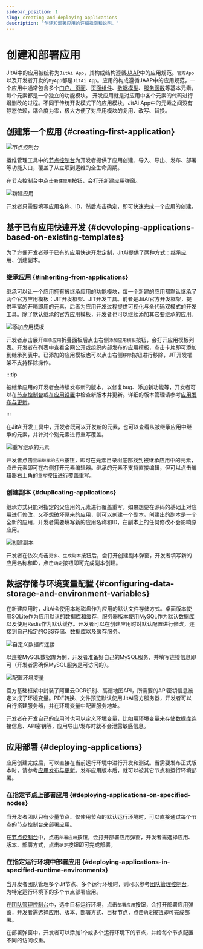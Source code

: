 ```yaml
---
sidebar_position: 1
slug: creating-and-deploying-applications
description: "创建和部署应用的详细指南和说明。"
---
```


# 创建和部署应用

JitAi中的应用被统称为`JitAi App`，其构成结构遵循[JAAP](/docs/reference/runtime-platform/JAAP)中的应用规范。`官方App`以及开发者开发的`MyApp`都是`JitAi App`。应用的构成遵循JAAP中的应用规范，一个应用中通常包含多个[门户、页面](../shell-and-page/portal-navigation-design)、[页面组件](../using-functional-components-in-pages)、[数据模型](../data-modeling)、[服务函数](../business-logic-development/creating-service-elements)等基本元素，每个元素都是一个独立的功能模块。
开发应用就是对应用中各个元素的代码进行增删改的过程。不同于传统开发模式下的应用模块，JitAi App中的元素之间没有静态依赖，耦合度为零，极大方便了对应用模块的复用、改写、替换。

## 创建第一个应用 {#creating-first-application}

![节点控制台](./img/1/node-console.png)

运维管理工具中的[节点控制台](../creating-and-publishing-applications/runtime-environment-management#node-local-default-runtime-environment)为开发者提供了应用创建、导入、导出、发布、部署等功能入口，覆盖了从立项到运维的全生命周期。

在节点控制台中点击`新建应用`按钮，会打开新建应用弹窗。

![新建应用](./img/1/create-new-application.png)

开发者只需要填写应用名称、ID，然后点击确定，即可快速完成一个应用的创建。

## 基于已有应用快速开发 {#developing-applications-based-on-existing-templates}
为了方便开发者基于已有的应用快速开发定制，JitAi提供了两种方式：继承应用、创建副本。
  
### 继承应用 {#inheriting-from-applications}
继承可以让一个应用拥有被继承应用的功能模块，每一个新建的应用都默认继承了两个官方应用模板：JIT开发框架、JIT开发工具。前者是JitAi官方开发框架，提供丰富的开箱即用的元素，后者为应用开发过程提供可视化与全代码双模式的开发工具。除了默认继承的官方应用模板，开发者也可以继续添加其它要继承的应用。

![添加应用模板](./img/1/add-application-template.gif)

开发者点击展开`继承应用`折叠面板后点击右侧`添加应用模板`按钮，会打开应用模板列表。开发者在列表中查看全网公开或组织内部发布的应用模板，点击卡片即可添加到继承列表中。已添加的应用模板也可以点击右侧`移除`按钮进行移除，JIT开发框架不支持移除操作。

:::tip

被继承应用的开发者会持续发布新的版本，以修复bug、添加新功能等，开发者可以在[节点控制台](../creating-and-publishing-applications/runtime-environment-management#node-local-default-runtime-environment)或[在应用设置](../development-tool-and-publish-service/visual-development-tool#application-settings)中检查新版本并更新。详细的版本管理请参考[应用发布与更新](../creating-and-publishing-applications/publishing-and-upgrading-applications#application-version-updates)。

:::

在JitAi开发工具中，开发者既可以开发新的元素，也可以查看从被继承应用中继承的元素，并针对个别元素进行重写覆盖。

![重写继承的元素](./img/1/override-inherited-elements.gif)

开发者点击`显示继承的应用`按钮，即可在元素目录树底部找到被继承应用中的元素，点击元素即可在右侧打开元素编辑器。继承的元素不支持直接编辑，但可以点击编辑器右上角的`重写`按钮进行覆盖重写。

### 创建副本 {#duplicating-applications}
继承方式只能对指定的父应用的元素进行覆盖重写，如果想要在源码的基础上对应用进行修改，又不想破坏原来的应用，则可以创建一个副本。创建出的副本是一个全新的应用，开发者需要填写新的应用名称和ID，在副本上的任何修改不会影响原应用。

![创建副本](./img/1/create-application-copy.png)

开发者在依次点击`更多`、`生成副本`按钮后，会打开创建副本弹窗，开发者填写新的应用名称和ID，点击`确定`按钮即可完成副本创建。

## 数据存储与环境变量配置 {#configuring-data-storage-and-environment-variables}
在新建应用时，JitAi会使用本地磁盘作为应用的默认文件存储方式。桌面版本使用SQLite作为应用默认的数据库和缓存，服务器版本使用MySQL作为默认数据库以及使用Redis作为默认缓存。开发者可以在创建应用时对默认配置进行修改，连接到自己指定的OSS存储、数据库以及缓存服务。

![自定义数据库连接](./img/1/custom-database-connection.gif)

以连接MySQL数据库为例，开发者准备好自己的MySQL服务，并填写连接信息即可（开发者需确保MySQL服务是可访问的）。

![配置环境变量](./img/1/configure-environment-variables.gif)

官方基础框架中封装了阿里云OCR识别、高德地图API，所需要的API密钥信息被定义成了环境变量。PDF转换、文件预览默认使用JitAi官方服务器，开发者可以自行搭建服务器，并在环境变量中配置服务地址。

开发者在开发自己的应用时也可以定义环境变量，比如用环境变量来存储数据库连接信息、API密钥等，应用导出/发布时就不会泄露敏感信息。

## 应用部署 {#deploying-applications}
应用创建完成后，可以直接在当前运行环境中进行开发和测试。当需要发布正式版本时，请参考[应用发布与更新](../creating-and-publishing-applications/publishing-and-upgrading-applications)。发布应用版本后，就可以被其它节点和运行环境部署。

### 在指定节点上部署应用 {#deploying-applications-on-specified-nodes}
当开发者团队只有少量节点、仅使用节点的默认运行环境时，可以直接通过每个节点的节点控制台来部署应用。

在[节点控制台](../creating-and-publishing-applications/runtime-environment-management#node-local-default-runtime-environment)中，点击`部署应用`按钮，会打开部署应用弹窗，开发者需选择应用、版本、部署方式，点击`确定`按钮即可完成部署。

### 在指定运行环境中部署应用 {#deploying-applications-in-specified-runtime-environments}
当开发者团队管理多个Jit节点、多个运行环境时，则可以参考[团队管理控制台](../creating-and-publishing-applications/runtime-environment-management#node-local-default-runtime-environment)，为特定运行环境下的多个节点部署应用。

在[团队管理控制台](../creating-and-publishing-applications/runtime-environment-management#node-local-default-runtime-environment)中，选中目标运行环境，点击`部署应用`按钮，会打开部署应用弹窗，开发者需选择应用、版本、部署方式、目标节点，点击`确定`按钮即可完成部署。

在部署弹窗中，开发者可以添加1个或多个运行环境下的节点，并给每个节点配置不同的访问权重。
